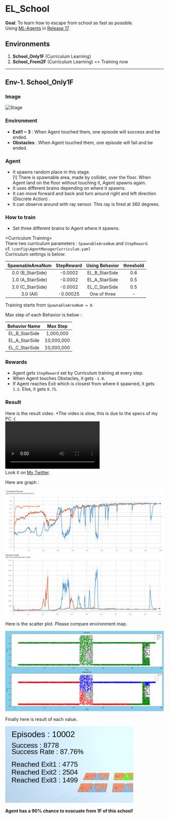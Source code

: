 # EL_School
**Goal**: To learn how to escape from school as fast as possible.  
Using [ML-Agents](https://github.com/Unity-Technologies/ml-agents) in [Release 17](https://github.com/Unity-Technologies/ml-agents/tree/release_17).  

## Environments
1. **School_Only1F** (Curriculum Learning)
1. **School_From2F** (Curriculum Learning) << Training now

---
## Env-1. School_Only1F

### Image
![Stage](https://user-images.githubusercontent.com/79734873/150643360-931afeef-303c-4b48-a7ca-15c2fe9c80f8.png)

### Environment
* **Exit1 ~ 3** : When Agent touched them, one episode will success and be ended. 
* **Obstacles** : When Agent touched them, one episode will fail and be ended.

### Agent
* It spawns random place in this stage.  
[!] There is spawnable area, made by collider, over the floor. When Agent land on the floor without touching it, Agent spawns again.
* It uses different brains depending on where it spawns. 
* It can move forward and back and turn around right and left direction (Discrete Action) .
* It can observe around with ray sensor. This ray is fired at 360 degrees.

### How to train
* Set three different brains to Agent where it spawns.

\<Curriculum Training>  
There two curriculum parameters : ``SpawnableAreaNum`` and ``StepReward``.  
cf. ``\config\AgentManagerCurriculum.yaml``  
Curriculum settings is below: 

| SpawnableAreaNum | StepReward | Using Behavior | threshold |  
|:----------------:|:----------:|:--------------:|:---------:|
| 0.0 (B_StairSide)| -0.0002    | EL_B_StairSide | 0.6       |
| 1.0 (A_StairSide)| -0.0002    | EL_A_StairSide | 0.5       |
| 2.0 (C_StairSide)| -0.0002    | EL_C_StairSide | 0.5       |
| 3.0 (All)        | -0.00025   | One of three   | -         |

Training starts from ``SpawnableAreaNum = 0``.

Max step of each Behavior is below :  

| Behavior Name | Max Step   |
|:-------------:|:----------:|
|EL_B_StairSide | 1,000,000  |
|EL_A_StairSide | 10,000,000 |
|EL_C_StairSide | 10,000,000 |

### Rewards
* Agent gets ``StepReward`` set by Curriculum training at every step.
* When Agent touches Obstacles, it gets ``-1.0``.
* If Agent reaches Exit which is closest from where it spawned, it gets ``1.5``. Else, it gets ``0.75``.

### Result
Here is the result video. *The video is slow, this is due to the specs of my PC :(  
![result video](https://user-images.githubusercontent.com/79734873/147444470-8b665edb-289f-4361-b69f-fd716cac849f.mp4)  
Look it on [My Twitter](https://twitter.com/Yuulis04/status/1475024424101621761).

Here are graph :

![Reward graph](/images/graph_reward.png)  
![Reward graph](/images/graph_episode-length.png)

Here is the scatter plot. Please compare environment map.

![scatter plot](/images/Only1F_result_2021-12-26-16-19-30.png)

Finally here is result of each value.

![scatter plot](/images/Only1F_result_value_2021-12-26-16-19-30.png)

**Agent has a 90% chance to evacuate from 1F of this school!**
